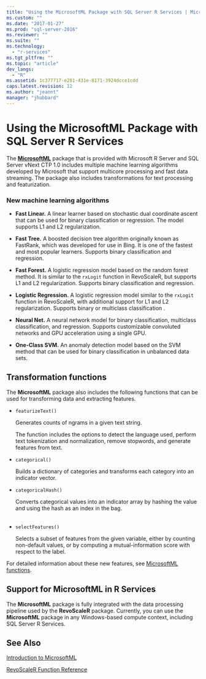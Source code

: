 ```yaml
---
title: "Using the MicrosoftML Package with SQL Server R Services | Microsoft Docs"
ms.custom: ""
ms.date: "2017-01-27"
ms.prod: "sql-server-2016"
ms.reviewer: ""
ms.suite: ""
ms.technology: 
  - "r-services"
ms.tgt_pltfrm: ""
ms.topic: "article"
dev_langs: 
  - "R"
ms.assetid: 1c377717-e281-431e-8171-3924dcce1cdd
caps.latest.revision: 12
ms.author: "jeannt"
manager: "jhubbard"
---
```

# Using the MicrosoftML Package with SQL Server R Services
The [**MicrosoftML**](https://msdn.microsoft.com/microsoft-r/microsoftml-introduction) package that is provided with Microsoft R Server and SQL Server vNext CTP 1.0 includes multiple machine learning algorithms developed by Microsoft that support multicore processing and fast data streaming. The package also includes transformations for text processing and featurization.

### New machine learning algorithms


-  **Fast Linear.** A linear learner based on stochastic dual coordinate ascent that can be used for binary classification or regression. The model supports L1 and L2 regularization.

- **Fast Tree.** A boosted decision tree algorithm originally known as FastRank, which was developed for use in Bing. It is one of the fastest and most popular learners. Supports binary classification and regression.

- **Fast Forest.** A logistic regression model based on the random forest method. It is similar to the `rxLogit` function in RevoScaleR, but supports L1 and L2 regularization. Supports binary classification and regression.

- **Logistic Regression.** A logistic regression model similar to the `rxLogit` function in RevoScaleR, with additional support for L1 and L2 regularization. Supports binary or multiclass classification .

- **Neural Net.** A neural network model for binary classification, multiclass classification, and regression. Supports customizable convoluted networks and GPU acceleration using a single GPU.

- **One-Class SVM.** An anomaly detection model based on the SVM method that can be used for binary classification in unbalanced data sets.

## Transformation functions

The **MicrosoftML** package also includes the following functions that can be used for transforming data and extracting features.

- `featurizeText()`
 
  Generates counts of ngrams in a given text string. 

  The function includes the options to detect the language used, perform text tokenization and normalization, remove stopwords, and generate features from text. 

- `categorical()`

  Builds a dictionary of categories and transforms each category into an indicator vector. 
 
- `categoricalHash()`

  Converts categorical values into an indicator array by hashing the value and using the hash as an index in the bag.  
​
- `selectFeatures()` 

  Selects a subset of features from the given variable, either by counting non-default values, or by computing a mutual-information score with respect to the label​. 

For detailed information about these new features, see [MicrosoftML functions](https://msdn.microsoft.com/microsoft-r/microsoftml/microsoftml).

## Support for MicrosoftML in R Services

The **MicrosoftML** package is fully integrated with the data processing pipeline used by the **RevoScaleR** package. Currently, you can use the **MicrosoftML** package in any Windows-based compute context, including SQL Server R Services.



## See Also

[Introduction to MicrosoftML](https://msdn.microsoft.com/microsoft-r/microsoftml-introduction)

[RevoScaleR Function Reference](https://msdn.microsoft.com/microsoft-r/scaler/scaler)

